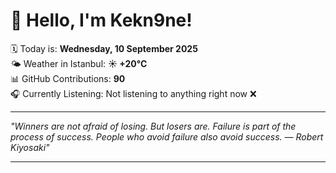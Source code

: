 # 👋 Hello, I'm Kekn9ne!

🗓️ Today is: **Wednesday, 10 September 2025**  
🌤️ Weather in Istanbul: **☀️   +20°C**  
📊 GitHub Contributions: **90**  
🎧 Currently Listening: Not listening to anything right now ❌

---

_"Winners are not afraid of losing. But losers are. Failure is part of the process of success. People who avoid failure also avoid success. — *Robert Kiyosaki*"_

---
